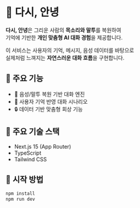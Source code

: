 # 📝 다시, 안녕

**다시, 안녕**은 그리운 사람의 **목소리와 말투**를 복원하여  
기억에 기반한 **개인 맞춤형 AI 대화 경험**을 제공합니다.

이 서비스는 사용자의 기억, 메시지, 음성 데이터를 바탕으로  
실제처럼 느껴지는 **자연스러운 대화 흐름**을 구현합니다.

## 🎯 주요 기능
- 📌 음성/말투 복원 기반 대화 엔진  
- 🧠 사용자 기억 반영 대화 시나리오  
- 🔒 데이터 기반 맞춤형 회상 기능

## 📁 주요 기술 스택
- Next.js 15 (App Router)  
- TypeScript  
- Tailwind CSS

## 🚀 시작 방법
```bash
npm install
npm run dev
